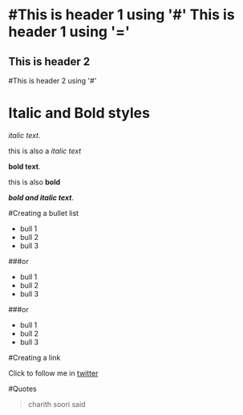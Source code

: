 #This is header 1 using '#'
This is header 1 using '='
========

This is header 2
--------
#This is header 2 using '#'

# Italic and Bold styles

*italic text*.

this is also a _italic text_

**bold text**.

this is also __bold__


***bold and italic text***.





#Creating a bullet list

* bull 1  
* bull 2  
* bull 3

###or

+   bull 1 
+   bull 2
+   bull 3

###or

-   bull 1
-   bull 2
-   bull 3


#Creating a link

Click to follow me in [twitter](www.twitter.com/charithsoori)


#Quotes
>charith soori said

